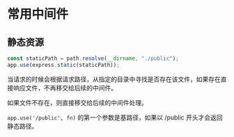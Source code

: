 # 常用中间件

## 静态资源

```js
const staticPath = path.resolve(__dirname, "./public");
app.use(express.static(staticPath));
```

当请求的时候会根据请求路径，从指定的目录中寻找是否存在该文件，如果存在直接响应文件，不再移交给后续的中间件。

如果文件不存在，则直接移交给后续的中间件处理。

`app.use('/public', fn)` 的第一个参数是基路径，如果以 /public 开头才会返回静态路径。

